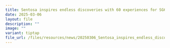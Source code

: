 ```yaml
---
title: Sentosa inspires endless discoveries with 60 experiences for SG60
date: 2025-03-06
layout: file
description: ""
image: ""
variant: tiptap
file_url: /files/resources/news/20250306_Sentosa_inspires_endless_discoveries_with_60_experiences_for_SG60.pdf
---
```

